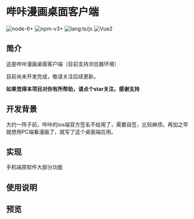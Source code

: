 # 哔咔漫画桌面客户端

![node-6+](https://img.shields.io/badge/Node-6.0.0%2B-green)
![npm-v3+](https://img.shields.io/badge/npm-3.0.0%2B-green)
![lang:ts/js](https://img.shields.io/badge/LANG-JS/TS-gold)
![Vue2](https://img.shields.io/badge/Vue-2.5.2-brightgreen)

## 简介
这是哔咔漫画桌面客户端（目前支持浏览器环境）

目前尚未开发完成，敬请关注后续更新。

**如果觉得本项目对你有所帮助，请点个star关注，感谢支持**

## 开发背景
大约一阵子前，哔咔的ios端官方签名不给用了，需要自签，比较麻烦。再加之早就想用PC端看漫画了，就写了这个桌面端应用。

## 实现
手机端原软件大部分功能
 
## 使用说明


## 预览